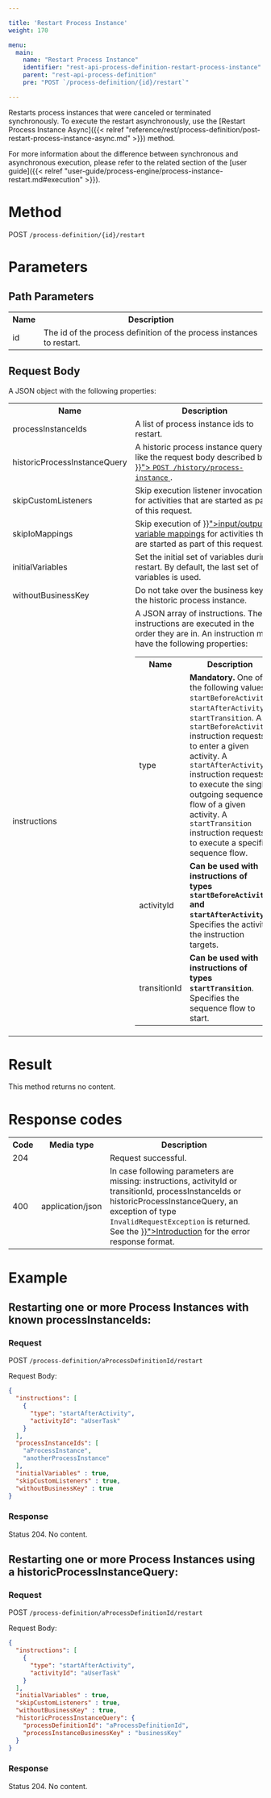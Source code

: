 ```yaml
---

title: 'Restart Process Instance'
weight: 170

menu:
  main:
    name: "Restart Process Instance"
    identifier: "rest-api-process-definition-restart-process-instance"
    parent: "rest-api-process-definition"
    pre: "POST `/process-definition/{id}/restart`"

---
```


Restarts process instances that were canceled or terminated synchronously. To execute the restart asynchronously,
use the [Restart Process Instance Async]({{< relref "reference/rest/process-definition/post-restart-process-instance-async.md" >}}) method.

For more information about the difference between synchronous and
asynchronous execution, please refer to the related
section of the [user guide]({{< relref "user-guide/process-engine/process-instance-restart.md#execution" >}}).

# Method

POST `/process-definition/{id}/restart`

# Parameters

## Path Parameters

<table class="table table-striped">
  <tr>
    <th>Name</th>
    <th>Description</th>
  </tr>
  <tr>
    <td>id</td>
    <td>The id of the process definition of the process instances to restart.</td>
  </tr>
</table>

## Request Body

A JSON object with the following properties:

<table class="table table-striped">
  <tr>
    <th>Name</th>
    <th>Description</th>
  </tr>
  <tr>
    <td>processInstanceIds</td>
    <td>A list of process instance ids to restart.</td>
  </tr>
  <tr>
    <td>historicProcessInstanceQuery</td>
    <td>
      A historic process instance query like the request body described by
      <a href="{{< relref "reference/rest/history/process-instance/post-process-instance-query.md#request-body" >}}">
        <code>POST /history/process-instance</code>
      </a>.
    </td>
  </tr>
  <tr>
    <td>skipCustomListeners</td>
    <td>Skip execution listener invocation for activities that are started as part of this request.</td>
  </tr>
  <tr>
    <td>skipIoMappings</td>
    <td>Skip execution of <a href="{{< relref "user-guide/process-engine/variables.md#input-output-variable-mapping" >}}">input/output variable mappings</a> for activities that are started as part of this request.</td>
  </tr>
   <tr>
    <td>initialVariables</td>
    <td>Set the initial set of variables during restart. By default, the last set of variables is used.</td>
  </tr>
  <tr>
    <td>withoutBusinessKey</td>
    <td>Do not take over the business key of the historic process instance.</td>
  </tr>
  <tr>
  <tr>
    <td>instructions</td>
    <td>
        A JSON array of instructions. The instructions are executed in the order they are in. An instruction may have the following properties:
      <table class="table table-striped">
        <tr>
          <th>Name</th>
          <th>Description</th>
        </tr>
        <tr>
          <td>type</td>
          <td><b>Mandatory.</b> One of the following values: <code>startBeforeActivity</code>, <code>startAfterActivity</code>, <code>startTransition</code>. A <code>startBeforeActivity</code> instruction requests to enter a given activity. A <code>startAfterActivity</code> instruction requests to execute the single outgoing sequence flow of a given activity. A <code>startTransition</code> instruction requests to execute a specific sequence flow.</td>
        </tr>
        <tr>
          <td>activityId</td>
          <td><b>Can be used with instructions of types <code>startBeforeActivity</code> and <code>startAfterActivity</code>.</b> Specifies the activity the instruction targets.</td>
        </tr>
        <tr>
          <td>transitionId</td>
          <td><b>Can be used with instructions of types <code>startTransition</code></b>. Specifies the sequence flow to start.</td>
        </tr>
      </table>
    </td>
  </tr>

</table>



# Result

This method returns no content.

# Response codes

<table class="table table-striped">
  <tr>
    <th>Code</th>
    <th>Media type</th>
    <th>Description</th>
  </tr>
  <tr>
    <td>204</td>
    <td></td>
    <td>Request successful.</td>
  </tr>
  <tr>
    <td>400</td>
    <td>application/json</td>
    <td>
      In case following parameters are missing: instructions, activityId or transitionId, processInstanceIds or historicProcessInstanceQuery, an exception of type <code>InvalidRequestException</code> is returned. See the <a href="{{< relref "reference/rest/overview/index.md#error-handling" >}}">Introduction</a> for the error response format.
    </td>
  </tr>
</table>


# Example

## Restarting one or more Process Instances with known processInstanceIds:

### Request

POST `/process-definition/aProcessDefinitionId/restart`

Request Body:

```json
{
  "instructions": [
    {
      "type": "startAfterActivity",
      "activityId": "aUserTask"
    }
  ],
  "processInstanceIds": [
    "aProcessInstance",
    "anotherProcessInstance"
  ],
  "initialVariables" : true,
  "skipCustomListeners" : true,
  "withoutBusinessKey" : true
}
```

### Response

Status 204. No content.

## Restarting one or more Process Instances using a historicProcessInstanceQuery:

### Request

POST `/process-definition/aProcessDefinitionId/restart`

Request Body:

```json
{
  "instructions": [
    {
      "type": "startAfterActivity",
      "activityId": "aUserTask"
    }
  ],
  "initialVariables" : true,
  "skipCustomListeners" : true,
  "withoutBusinessKey" : true,
  "historicProcessInstanceQuery": {
    "processDefinitionId": "aProcessDefinitionId",
    "processInstanceBusinessKey" : "businessKey"
  }
}
```

### Response

Status 204. No content.

